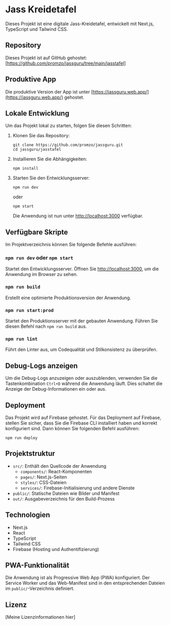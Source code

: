 # Jass Kreidetafel

Dieses Projekt ist eine digitale Jass-Kreidetafel, entwickelt mit Next.js, TypeScript und Tailwind CSS.

## Repository

Dieses Projekt ist auf GitHub gehostet: [https://github.com/promzo/jassguru/tree/main/jasstafel]

## Produktive App

Die produktive Version der App ist unter [https://jassguru.web.app/](https://jassguru.web.app/) gehostet.

## Lokale Entwicklung

Um das Projekt lokal zu starten, folgen Sie diesen Schritten:

1. Klonen Sie das Repository:
   ```
   git clone https://github.com/promzo/jassguru.git
   cd jassguru/jasstafel
   ```

2. Installieren Sie die Abhängigkeiten:
   ```
   npm install
   ```

3. Starten Sie den Entwicklungsserver:
   ```
   npm run dev
   ```
   oder
   ```
   npm start
   ```

   Die Anwendung ist nun unter [http://localhost:3000](http://localhost:3000) verfügbar.

## Verfügbare Skripte

Im Projektverzeichnis können Sie folgende Befehle ausführen:

### `npm run dev` oder `npm start`

Startet den Entwicklungsserver. Öffnen Sie [http://localhost:3000](http://localhost:3000), um die Anwendung im Browser zu sehen.

### `npm run build`

Erstellt eine optimierte Produktionsversion der Anwendung.

### `npm run start:prod`

Startet den Produktionsserver mit der gebauten Anwendung. Führen Sie diesen Befehl nach `npm run build` aus.

### `npm run lint`

Führt den Linter aus, um Codequalität und Stilkonsistenz zu überprüfen.

## Debug-Logs anzeigen

Um die Debug-Logs anzuzeigen oder auszublenden, verwenden Sie die Tastenkombination `Ctrl+D` während die Anwendung läuft. Dies schaltet die Anzeige der Debug-Informationen ein oder aus.

## Deployment

Das Projekt wird auf Firebase gehostet. Für das Deployment auf Firebase, stellen Sie sicher, dass Sie die Firebase CLI installiert haben und korrekt konfiguriert sind. Dann können Sie folgenden Befehl ausführen:

```
npm run deploy
```

## Projektstruktur

- `src/`: Enthält den Quellcode der Anwendung
  - `components/`: React-Komponenten
  - `pages/`: Next.js-Seiten
  - `styles/`: CSS-Dateien
  - `services/`: Firebase-Initialisierung und andere Dienste
- `public/`: Statische Dateien wie Bilder und Manifest
- `out/`: Ausgabeverzeichnis für den Build-Prozess

## Technologien

- Next.js
- React
- TypeScript
- Tailwind CSS
- Firebase (Hosting und Authentifizierung)

## PWA-Funktionalität

Die Anwendung ist als Progressive Web App (PWA) konfiguriert. Der Service Worker und das Web-Manifest sind in den entsprechenden Dateien im `public/`-Verzeichnis definiert.

## Lizenz

[Meine Lizenzinformationen hier]